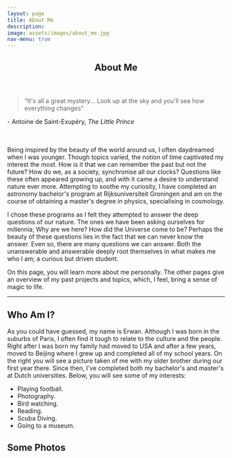 ```yaml
---
layout: page
title: About Me
description:
image: assets/images/about_me.jpg
nav-menu: true
---
```


<!-- Main -->
<div id="main" class="alt">

<!-- One -->
<section id="one">
	<div class="inner">
		<header class="major">
			<h1>About Me</h1>
		</header>

<!-- Content -->
<blockquote>"It's all a great mystery... Look up at the sky and you'll see how everything changes"</blockquote> - Antoine de Saint-Exupéry, <i>The Little Prince</i>
<br><br><br>
<p>Being inspired by the beauty of the world around us, I often daydreamed when I was younger. Though topics varied, the notion of time captivated my interest the most. How is it that we can remember the past but not the future? How do we, as a society, synchronise all our clocks? Questions like these often appeared growing up, and with it came a desire to understand nature ever more. Attempting to soothe my curiosity, I have completed an astronomy bachelor's program at Rijksuniversiteit Groningen and am on the course of obtaining a master's degree in physics, specialising in cosmology. </p>
<p>I chose these programs as I felt they attempted to answer the deep questions of our nature. The ones we have been asking ourselves for millennia; Why are we here? How did the Universe come to be? Perhaps the beauty of these questions lies in the fact that we can never know the answer. Even so, there are many questions we can answer. Both the unanswerable and answerable deeply root themselves in what makes me who I am; a curious but driven student.</p> 
<p>On this page, you will learn more about me personally. The other pages give an overview of my past projects and topics, which, I feel, bring a sense of magic to life. </p>

<hr />
<h2> Who Am I? </h2>
<p><span class="image right"><img src="{% link assets/images/great_wall.JPG %}" alt="" /></span>As you could have guessed, my name is Erwan. Although I was born in the suburbs of Paris, I often find it tough to relate to the culture and the people. Right after I was born my family had moved to USA and after a few years, moved to Beijing where I grew up and completed all of my school years. On the right you will see a picture taken of me with my older brother during our first year there. Since then, I've completed both my bachelor's and master's at Dutch universities. Below, you will see some of my interests:</p>
<ul>
	<li>Playing football.</li>
	<li>Photography.</li>
	<li>Bird watching.</li>
	<li>Reading.</li>
	<li>Scuba Diving.</li>
	<li>Going to a museum.</li>
</ul>
	
<h2> Some Photos </h2>
<span class="image fit"><img src="{% link assets/images/watertown.jpg %}" alt="" /></span>
<div class="box alt">
	<div class="row 80% uniform">
		<div class="4u"><span class="image fit"><img src="{% link assets/images/mt_saint_michel.JPG %}" alt="" /></span></div>
		<div class="4u"><span class="image fit"><img src="{% link assets/images/bayeaux.jpg %}" alt="" /></span></div>
		<div class="4u"><span class="image fit"><img src="{% link assets/images/sunrise.jpg %}" alt="" /></span></div>
		<!-- Break -->
		<div class="4u"><span class="image fit"><img src="{% link assets/images/factory.jpg %}" alt="" /></span></div>
		<div class="4u"><span class="image fit"><img src="{% link assets/images/planes.jpg %}" alt="" /></span></div>
		<div class="4u"><span class="image fit"><img src="{% link assets/images/poland.JPG %}" alt="" /></span></div>
		<!-- Break -->
		<div class="4u"><span class="image fit"><img src="{% link assets/images/dragons.jpg %}" alt="" /></span></div>
		<div class="4u"><span class="image fit"><img src="{% link assets/images/bird_snow.JPG %}" alt="" /></span></div>
		<div class="4u"><span class="image fit"><img src="{% link assets/images/flowers.JPG %}" alt="" /></span></div>
	</div>
</div>
<span class="image fit"><img src="{% link assets/images/leiden_windmill.jpg %}" alt="" /></span>
<div class="box alt">
	<div class="row 80% uniform">
		<div class="4u"><span class="image fit"><img src="{% link assets/images/pic10.jpg %}" alt="" /></span></div>
		<div class="4u"><span class="image fit"><img src="{% link assets/images/pic08.jpg %}" alt="" /></span></div>
		<div class="4u"><span class="image fit"><img src="{% link assets/images/pic09.jpg %}" alt="" /></span></div>
		<!-- Break -->
		<div class="4u"><span class="image fit"><img src="{% link assets/images/buildings_pastel.png %}" alt="" /></span></div>
		<div class="4u"><span class="image fit"><img src="{% link assets/images/buildings_pastel.png %}" alt="" /></span></div>
		<div class="4u"><span class="image fit"><img src="{% link assets/images/observatory.jpg %}" alt="" /></span></div>
		<!-- Break -->
		<div class="4u"><span class="image fit"><img src="{% link assets/images/leiden_pane.jpg %}" alt="" /></span></div>
		<div class="4u"><span class="image fit"><img src="{% link assets/images/bird1.jpg %}" alt="" /></span></div>
		<div class="4u"><span class="image fit"><img src="{% link assets/images/pic09.jpg %}" alt="" /></span></div>
	</div>
</div>
<span class="image fit"><img src="{% link assets/images/great_wall_long.jpg %}" alt="" /></span>